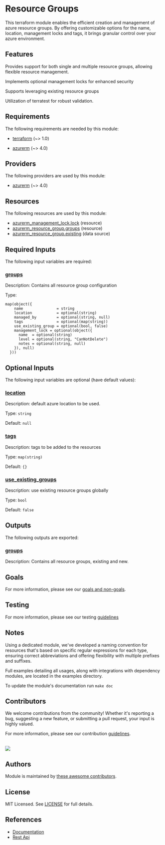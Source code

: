 # Resource Groups

This terraform module enables the efficient creation and management of azure resource groups. By offering customizable options for the name, location, management locks and tags, it brings granular control over your azure environment.

## Features

Provides support for both single and multiple resource groups, allowing flexible resource management.

Implements optional management locks for enhanced security

Supports leveraging existing resource groups

Utilization of terratest for robust validation.

<!-- BEGIN_TF_DOCS -->
## Requirements

The following requirements are needed by this module:

- <a name="requirement_terraform"></a> [terraform](#requirement\_terraform) (~> 1.0)

- <a name="requirement_azurerm"></a> [azurerm](#requirement\_azurerm) (~> 4.0)

## Providers

The following providers are used by this module:

- <a name="provider_azurerm"></a> [azurerm](#provider\_azurerm) (~> 4.0)

## Resources

The following resources are used by this module:

- [azurerm_management_lock.lock](https://registry.terraform.io/providers/hashicorp/azurerm/latest/docs/resources/management_lock) (resource)
- [azurerm_resource_group.groups](https://registry.terraform.io/providers/hashicorp/azurerm/latest/docs/resources/resource_group) (resource)
- [azurerm_resource_group.existing](https://registry.terraform.io/providers/hashicorp/azurerm/latest/docs/data-sources/resource_group) (data source)

## Required Inputs

The following input variables are required:

### <a name="input_groups"></a> [groups](#input\_groups)

Description: Contains all resource group configuration

Type:

```hcl
map(object({
    name               = string
    location           = optional(string)
    managed_by         = optional(string, null)
    tags               = optional(map(string))
    use_existing_group = optional(bool, false)
    management_lock = optional(object({
      name  = optional(string)
      level = optional(string, "CanNotDelete")
      notes = optional(string, null)
    }), null)
  }))
```

## Optional Inputs

The following input variables are optional (have default values):

### <a name="input_location"></a> [location](#input\_location)

Description: default azure location to be used.

Type: `string`

Default: `null`

### <a name="input_tags"></a> [tags](#input\_tags)

Description: tags to be added to the resources

Type: `map(string)`

Default: `{}`

### <a name="input_use_existing_groups"></a> [use\_existing\_groups](#input\_use\_existing\_groups)

Description: use existing resource groups globally

Type: `bool`

Default: `false`

## Outputs

The following outputs are exported:

### <a name="output_groups"></a> [groups](#output\_groups)

Description: Contains all resource groups, existing and new.
<!-- END_TF_DOCS -->

## Goals

For more information, please see our [goals and non-goals](./GOALS.md).

## Testing

For more information, please see our testing [guidelines](./TESTING.md)

## Notes

Using a dedicated module, we've developed a naming convention for resources that's based on specific regular expressions for each type, ensuring correct abbreviations and offering flexibility with multiple prefixes and suffixes.

Full examples detailing all usages, along with integrations with dependency modules, are located in the examples directory.

To update the module's documentation run `make doc`

## Contributors

We welcome contributions from the community! Whether it's reporting a bug, suggesting a new feature, or submitting a pull request, your input is highly valued.

For more information, please see our contribution [guidelines](./CONTRIBUTING.md). <br><br>

<a href="https://github.com/cloudnationhq/terraform-azure-rg/graphs/contributors">
  <img src="https://contrib.rocks/image?repo=cloudnationhq/terraform-azure-rg" />
</a>

## Authors

Module is maintained by [these awesome contributors](https://github.com/cloudnationhq/terraform-azure-rg/graphs/contributors).

## License

MIT Licensed. See [LICENSE](./LICENSE) for full details.

## References

- [Documentation](https://learn.microsoft.com/en-us/azure/azure-resource-manager/management/manage-resource-groups-portal)
- [Rest Api](https://learn.microsoft.com/en-us/rest/api/resources/resource-groups)
